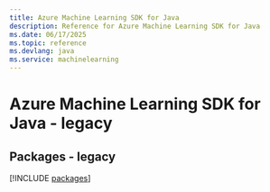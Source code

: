 ```yaml
---
title: Azure Machine Learning SDK for Java
description: Reference for Azure Machine Learning SDK for Java
ms.date: 06/17/2025
ms.topic: reference
ms.devlang: java
ms.service: machinelearning
---
```

# Azure Machine Learning SDK for Java - legacy
## Packages - legacy
[!INCLUDE [packages](machine-learning-index.md)]
